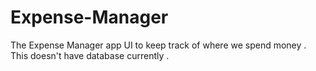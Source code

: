 # Expense-Manager
The Expense Manager app UI to keep track of where we spend money . This doesn't have database currently . 
